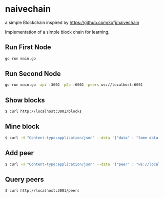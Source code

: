 # naivechain

a simple Blockchain inspired by https://github.com/kofj/naivechain

Implementation of a simple block chain for learning.




## Run First Node

```bash
go run main.go 
```

## Run Second Node

```bash
go run main.go -api :3002 -p2p :6002 -peers ws://localhost:6001
```

## Show blocks

```bash
$ curl http://localhost:3001/blocks
```

## Mine block

```bash
$ curl -H "Content-type:application/json" --data '{"data" : "Some data to the first block"}' http://localhost:3001/mine_block
```

## Add peer

```bash
$ curl -H "Content-type:application/json" --data '{"peer" : "ws://localhost:6002"}' http://localhost:3001/add_peer
```

## Query peers

```bash
$ curl http://localhost:3001/peers
```
